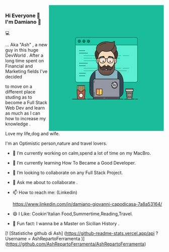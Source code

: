 <img align="right" src="https://github.com/AshRepartoFerramenta/AshRepartoFerramenta/blob/794f9906d88e7f808ce89e26580a031fd2e05b48/coder.jpg?raw=true" alt="Illustration of Damiano working at a conference with strange colours in background"  width=365px height=400px/>

### Hi Everyone  👋  I'm  Damiano 🚀


💻


... Aka "Ash" , a new guy in this huge DevWorld . After a long time spent on Financial and Marketing fields I've decided 

to move on a different place studing as to become a Full Stack Web Dev and learn as much as I can how to increase my knowledge .

Love my life,dog and wife.

I'm an Optimistic person,nature and travel lovers.


- 🔭 I’m currently working on calm,spend a lot of time on my MacBro.

- 🌱 I’m currently learning How To Became a Good Developer.

- 👯 I’m looking to collaborate on any Full Stack Project.

- 💬 Ask me about to collaborate .

- 📫 How to reach me: (Linkedin)

     https://www.linkedin.com/in/damiano-giovanni-capodicasa-7a8a53164/ 

- 😄 I Like: Cookin'Italian Food,Summertime,Reading,Travel.

- 🦧 Fun fact: I wanna be a Master on Sicilian History .



[! [Statistiche github di Ash] (https://github-readme-stats.vercel.app/api ? Username = AshRepartoFerramenta )] (https://github.com/AshRepartoFerramenta/AshRepartoFerramenta)
